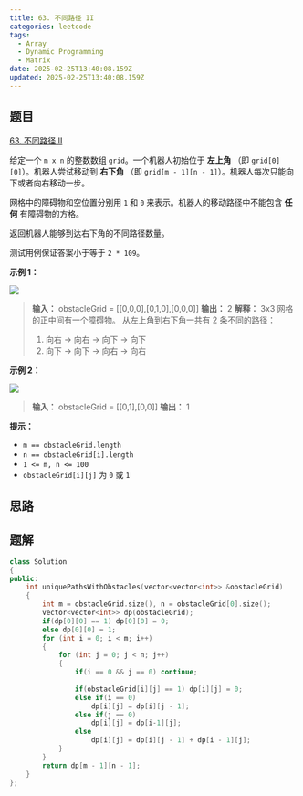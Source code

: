```yaml
---
title: 63. 不同路径 II
categories: leetcode
tags: 
  - Array
  - Dynamic Programming
  - Matrix
date: 2025-02-25T13:40:08.159Z
updated: 2025-02-25T13:40:08.159Z
---
```


<!--more-->

## 题目

[63. 不同路径 II](https://leetcode.cn/problems/unique-paths-ii)

给定一个 `m x n` 的整数数组 `grid`。一个机器人初始位于 **左上角** （即 `grid[0][0]`）。机器人尝试移动到 **右下角**
（即 `grid[m - 1][n - 1]`）。机器人每次只能向下或者向右移动一步。

网格中的障碍物和空位置分别用 `1` 和 `0` 来表示。机器人的移动路径中不能包含 **任何**  有障碍物的方格。

返回机器人能够到达右下角的不同路径数量。

测试用例保证答案小于等于 `2 * 109`。



**示例 1：**

![](https://assets.leetcode.com/uploads/2020/11/04/robot1.jpg)

> 
> 
> **输入：** obstacleGrid = [[0,0,0],[0,1,0],[0,0,0]]
> **输出：** 2
> **解释：** 3x3 网格的正中间有一个障碍物。
> 从左上角到右下角一共有 2 条不同的路径：
> 1. 向右 -> 向右 -> 向下 -> 向下
> 2. 向下 -> 向下 -> 向右 -> 向右
> 

**示例 2：**

![](https://assets.leetcode.com/uploads/2020/11/04/robot2.jpg)

> 
> 
> **输入：** obstacleGrid = [[0,1],[0,0]]
> **输出：** 1
> 



**提示：**

  * `m == obstacleGrid.length`
  * `n == obstacleGrid[i].length`
  * `1 <= m, n <= 100`
  * `obstacleGrid[i][j]` 为 `0` 或 `1`



## 思路


## 题解

```cpp
class Solution
{
public:
    int uniquePathsWithObstacles(vector<vector<int>> &obstacleGrid)
    {
        int m = obstacleGrid.size(), n = obstacleGrid[0].size();
        vector<vector<int>> dp(obstacleGrid);
        if(dp[0][0] == 1) dp[0][0] = 0;
        else dp[0][0] = 1;
        for (int i = 0; i < m; i++)
        {
            for (int j = 0; j < n; j++)
            {
                if(i == 0 && j == 0) continue;
                
                if(obstacleGrid[i][j] == 1) dp[i][j] = 0;
                else if(i == 0)
                    dp[i][j] = dp[i][j - 1];
                else if(j == 0)
                    dp[i][j] = dp[i-1][j];
                else
                    dp[i][j] = dp[i][j - 1] + dp[i - 1][j];
            }
        }
        return dp[m - 1][n - 1];
    }
};
```

